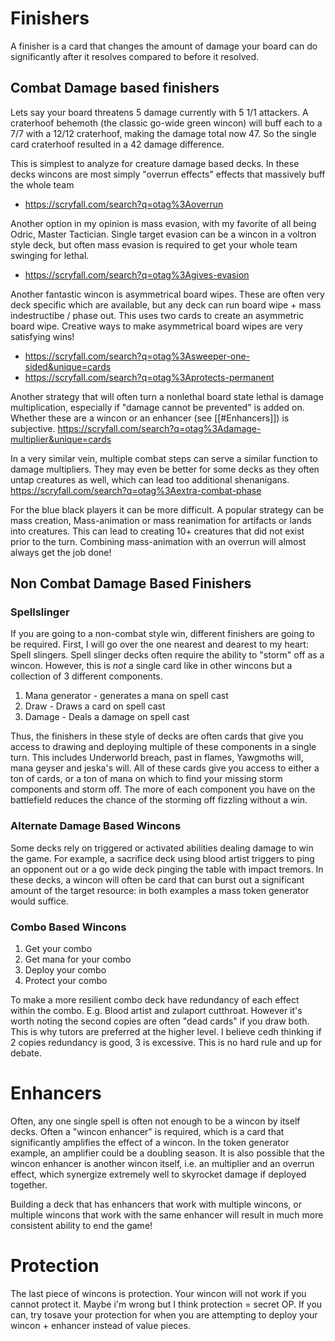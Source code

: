 # Finishers
A finisher is a card that changes the amount of damage your board can do significantly after it resolves compared to before it resolved. 
## Combat Damage based finishers
Lets say your board threatens 5 damage currently with 5 1/1 attackers. A craterhoof behemoth (the classic go-wide green wincon) will buff each to a 7/7 with a 12/12 craterhoof, making the damage total now 47. So the single card craterhoof resulted in a 42 damage difference.

This is simplest to analyze for creature damage based decks. In these decks wincons are most simply "overrun effects" effects that massively buff the whole team
- https://scryfall.com/search?q=otag%3Aoverrun

Another option in my opinion is mass evasion, with my favorite of all being Odric, Master Tactician. Single target evasion can be a wincon in a voltron style deck, but often mass evasion is required to get your whole team swinging for lethal.  
- https://scryfall.com/search?q=otag%3Agives-evasion

Another fantastic wincon is asymmetrical board wipes. These are often very deck specific which are available, but any deck can run board wipe + mass indestructibe / phase out. This uses two cards to create an asymmetric board wipe. Creative ways to make asymmetrical board wipes are very satisfying wins!
- https://scryfall.com/search?q=otag%3Asweeper-one-sided&unique=cards
- https://scryfall.com/search?q=otag%3Aprotects-permanent

Another strategy that will often turn a nonlethal board state lethal is damage multiplication, especially if "damage cannot be prevented" is added on. Whether these are a wincon or an enhancer (see [[#Enhancers]]) is subjective. 
https://scryfall.com/search?q=otag%3Adamage-multiplier&unique=cards

In a very similar vein, multiple combat steps can serve a similar function to damage multipliers. They may even be better for some decks as they often untap creatures as well, which can lead too additional shenanigans. 
https://scryfall.com/search?q=otag%3Aextra-combat-phase

For the blue black players it can be more difficult. A popular strategy can be mass creation, Mass-animation or mass reanimation for artifacts or lands into creatures. This can lead to creating 10+ creatures that did not exist prior to the turn. Combining mass-animation with an overrun will almost always get the job done!

## Non Combat Damage Based Finishers

### Spellslinger

If you are going to a non-combat style win, different finishers are going to be required. First, I will go over the one nearest and dearest to my heart: Spell slingers. Spell slinger decks often require the ability to "storm" off as a wincon. However, this is _not_ a single card like in other wincons but a collection of 3 different components. 
1. Mana generator - generates a mana on spell cast
2. Draw - Draws a card on spell cast 
3. Damage - Deals a damage on spell cast

Thus, the finishers in these style of decks are often cards that give you access to drawing and deploying multiple of these components in a single turn.  This includes Underworld breach, past in flames, Yawgmoths will, mana geyser and jeska's will. All of these cards give you access to either a ton of cards, or a ton of mana on which to find your missing storm components and storm off. The more of each component you have on the battlefield reduces the chance of the storming off fizzling without a win. 

### Alternate Damage Based Wincons

Some decks rely on triggered or activated abilities dealing damage to win the game. For example, a sacrifice deck using blood artist triggers to ping an opponent out or a go wide deck pinging the table with impact tremors. In these decks, a wincon will often be card that can burst out a significant amount of the target resource: in both examples a mass token generator would suffice. 
### Combo Based Wincons
1. Get your combo
2. Get mana for your combo
3. Deploy your combo
4. Protect your combo 

To make a more resilient combo deck have redundancy of each effect within the combo. E.g. Blood artist and zulaport cutthroat. However it's worth noting the second copies are often "dead cards" if you draw both. This is why tutors are preferred at the higher level. I believe cedh thinking if 2 copies redundancy is good, 3 is excessive. This is no hard rule and up for debate. 

# Enhancers
Often, any one single spell is often not enough to be a wincon by itself decks. Often a "wincon enhancer" is required, which is a card that significantly amplifies the effect of a wincon. In the token generator example, an amplifier could be a doubling season. It is also possible that the wincon enhancer is another wincon itself, i.e. an multiplier and an overrun effect, which synergize extremely well to skyrocket damage if deployed together. 

Building a deck that has enhancers that work with multiple wincons, or multiple wincons that work with the same enhancer will result in much more consistent ability to end the game! 

# Protection
The last piece of wincons is protection. Your wincon will not work if you cannot protect it. Maybe i'm wrong but I think protection = secret OP. If you can, try tosave your protection for when you are attempting to deploy your wincon + enhancer instead of value pieces.
